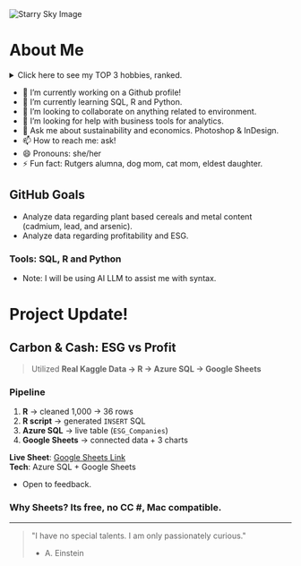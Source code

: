 <picture>
 <source media="(prefers-color-scheme: dark)" srcset="https://www.sciencemusings.com/wp-content/uploads/2019/11/paige-weber-KRNk8oosHTg-unsplash.jpg">
 <source media="(prefers-color-scheme: light)" srcset="https://www.sciencemusings.com/wp-content/uploads/2019/11/paige-weber-KRNk8oosHTg-unsplash.jpg">
 <img alt="Starry Sky Image" src="https://www.sciencemusings.com/wp-content/uploads/2019/11/paige-weber-KRNk8oosHTg-unsplash.jpg">
</picture>

# About Me

<details>
  <summary> Click here to see my TOP 3 hobbies, ranked. </summary>

| Rank | Hobbies |
|-----:|---------------|
|     1|    Video Games           |
|     2|     Painting          |
|     3|      Reading         |
</details>


<!--**fcv10/fcv10** is a ✨ _special_ ✨ repository because its `README.md` (this file) appears on your GitHub profile.

Here are some ideas to get you started: -->


- 🔭 I’m currently working on a Github profile!
- 🌱 I’m currently learning SQL, R and Python.
- 👯 I’m looking to collaborate on anything related to environment.
- 🤔 I’m looking for help with business tools for analytics.
- 💬 Ask me about sustainability and economics. Photoshop & InDesign.
- 📫 How to reach me: ask!
- 😄 Pronouns: she/her
- ⚡ Fun fact: Rutgers alumna, dog mom, cat mom, eldest daughter.

## GitHub Goals
- Analyze data regarding plant based cereals and metal content (cadmium, lead, and arsenic).
- Analyze data regarding profitability and ESG.
### Tools: SQL, R and Python
- Note: I will be using AI LLM to assist me with syntax.

# Project Update!
## Carbon & Cash: ESG vs Profit

> Utilized **Real Kaggle Data → R → Azure SQL → Google Sheets**

### Pipeline
1. **R** → cleaned 1,000 → 36 rows  
2. **R script** → generated `INSERT` SQL  
3. **Azure SQL** → live table (`ESG_Companies`)  
4. **Google Sheets** → connected data + 3 charts  

**Live Sheet**: [Google Sheets Link](https://docs.google.com/spreadsheets/d/1m0Ai4B9m8w63nnKwpx0BvkLZaLE6tTfy896qZpiZzpg/edit?usp=sharing)  
**Tech**: Azure SQL + Google Sheets  

- Open to feedback.


### **Why Sheets?** Its free, no CC #, Mac compatible.
---
> "I have no special talents. I am only passionately curious."
> - A. Einstein
<!--This is HTML syntax that keeps lines hidden -->

